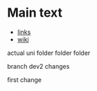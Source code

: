 # Main text

- [links](https://duckduckgo.com/)
- [wiki](https://wiki.archlinux.org/)

actual uni folder folder folder

branch dev2 changes

first change
